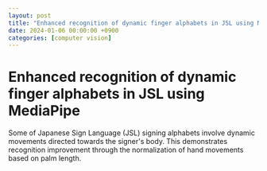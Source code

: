 ```yaml
---
layout: post
title: "Enhanced recognition of dynamic finger alphabets in JSL using MediaPipe"
date: 2024-01-06 00:00:00 +0900
categories: [computer vision]
---
```


# Enhanced recognition of dynamic finger alphabets in JSL using MediaPipe

Some of Japanese Sign Language (JSL) signing alphabets involve dynamic movements directed towards the signer's body. This demonstrates recognition improvement through the normalization of hand movements based on palm length.
